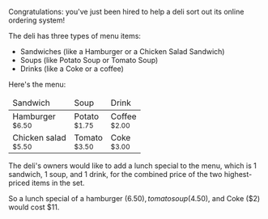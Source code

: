 Congratulations: you've just been hired to help a deli sort out its online ordering system! 

The deli has three types of menu items:

- Sandwiches (like a Hamburger or a Chicken Salad Sandwich)
- Soups (like Potato Soup or Tomato Soup)
- Drinks (like a Coke or a coffee)

Here's the menu: 
<table class='table table-striped'><thead><tr><td>Sandwich</td><td>Soup</td><td>Drink</td></tr></thead><tbody><tr><td>Hamburger<br/><small>$6.50</small></td><td>Potato<br/><small>$1.75</small></td><td>Coffee<br/><small>$2.00</small></td></tr><tr><td>Chicken salad<br/><small>$5.50</small></td><td>Tomato<br/><small>$3.50</small></td><td>Coke<br/><small>$3.00</small></td></tr></tbody></table>

The deli's owners would like to add a lunch special to the menu, which is 1 sandwich, 1 soup, and 1 drink, for the combined price of the two highest-priced items in the set.

So a lunch special of a hamburger ($6.50), tomato soup ($4.50), and Coke ($2) would cost $11.